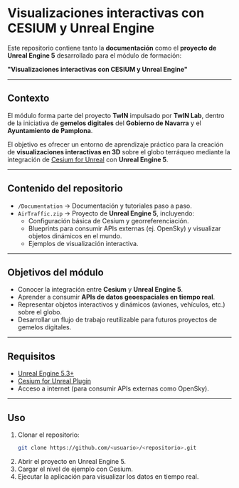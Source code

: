 # Visualizaciones interactivas con CESIUM y Unreal Engine

Este repositorio contiene tanto la **documentación** como el **proyecto de Unreal Engine 5** desarrollado para el módulo de formación:

**"Visualizaciones interactivas con CESIUM y Unreal Engine"**

---

## Contexto

El módulo forma parte del proyecto **TwIN** impulsado por **TwIN Lab**, dentro de la iniciativa de **gemelos digitales** del **Gobierno de Navarra** y el **Ayuntamiento de Pamplona**.  

El objetivo es ofrecer un entorno de aprendizaje práctico para la creación de **visualizaciones interactivas en 3D** sobre el globo terráqueo mediante la integración de [Cesium for Unreal](https://cesium.com/platform/cesium-for-unreal/) con **Unreal Engine 5**.

---

## Contenido del repositorio

- `/Documentation` → Documentación y tutoriales paso a paso.  
- `AirTraffic.zip` → Proyecto de **Unreal Engine 5**, incluyendo:  
  - Configuración básica de Cesium y georreferenciación.  
  - Blueprints para consumir APIs externas (ej. OpenSky) y visualizar objetos dinámicos en el mundo.  
  - Ejemplos de visualización interactiva.  

---

## Objetivos del módulo

- Conocer la integración entre **Cesium** y **Unreal Engine 5**.  
- Aprender a consumir **APIs de datos geoespaciales en tiempo real**.  
- Representar objetos interactivos y dinámicos (aviones, vehículos, etc.) sobre el globo.  
- Desarrollar un flujo de trabajo reutilizable para futuros proyectos de gemelos digitales.  

---

## Requisitos

- [Unreal Engine 5.3+](https://www.unrealengine.com/)  
- [Cesium for Unreal Plugin](https://cesium.com/platform/cesium-for-unreal/)  
- Acceso a internet (para consumir APIs externas como OpenSky).  

---

## Uso

1. Clonar el repositorio:  
   ```bash
   git clone https://github.com/<usuario>/<repositorio>.git
2. Abrir el proyecto en Unreal Engine 5.
3. Cargar el nivel de ejemplo con Cesium.
4. Ejecutar la aplicación para visualizar los datos en tiempo real.

